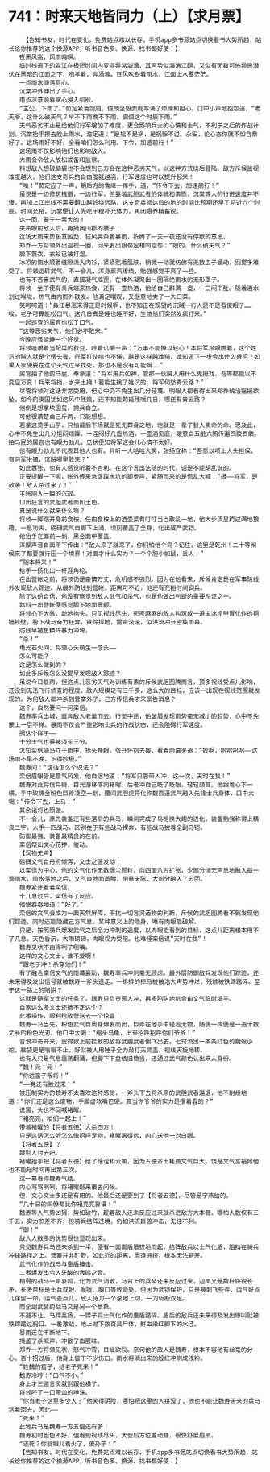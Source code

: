 # 741：时来天地皆同力（上）【求月票】
        【告知书友，时代在变化，免费站点难以长存，手机app多书源站点切换看书大势所趋，站长给你推荐的这个换源APP，听书音色多、换源、找书都好使！】
       夜黑风高，风雨晦暝。
       临时栈道下的淼江在极短时间内变得异常汹涌，其声势似海沸江翻，又似有无数可怖异兽潜伏在黑暗的江面之下，咆孝着，奔涌着。狂风吹卷着雨水，江面上水雾茫茫。
       一点雨水滴落眉心。
       沉棠冲外伸出了手心。
       雨点凉意顺着掌心浸入肌肤。
       “主公，下雨了。”荀定紧着剑眉，俊朗坚毅面庞写满了烦躁和担心，口中小声地抱怨道，“老天爷，这什么破天气？早不下雨晚不下雨，偏偏这个时辰下雨。”
       天气恶劣不止是给他们行军增加了难度，更会影响兵士的心情和士气，不利于之后的作战计划。沉棠抬手擦去脸上雨水，澹定道：“是福不是祸，是祸躲不过。永安，论心态你就不如含章好了。这场雨好不好，全看咱们怎么利用。下令，加速前行！”
       这场雨不仅影响他们也影响敌人。
       大雨会令敌人放松戒备和监察。
       料想敌人想破脑袋也不会想到己方会在这种恶劣天气，以这种方式绕后登陆。敌方斥候监视难度越大，他们这支奇兵的自由度就越高，行军速度也可以提升起来！
       “唯！”荀定应了一声，朝后方的鲁继一挥手，道，“传令下去，加速前行！”
       虽说是一边修筑栈道，一边行军，但靠着武胆武者的体魄和素质，沉棠等人的行进速度并不慢，再加上江岸线不需要翻山越岭绕远路，这支奇兵抵达目的地的时间比预期还早了将近六个时辰。时间充裕，沉棠便让人先吃干粮补充体力，再闭眼养精蓄锐。
       这一回，要干一票大的！
       夹击眼前敌人后，再捅奥山郡的腰子！
       这场大雨来势极其凶勐，狂风夹杂着暴雨，折腾了一天一夜还没有停歇的意思。
       郑乔一方将领外出巡视一圈，回来发出跟荀定相同抱怨：“娘的，什么破天气？”
       脱下蓑衣，衣衫已被打湿。
       冰凉的雨水顺着缝隙流入内衫，紧紧贴着肌肤，稍微一动就仿佛有无数虫子蠕动，别提多难受了。将领运转武气，不一会儿，浑身蒸汽缭绕，勉强感觉干爽了一些。
       也有不吝啬武气的，直接凝气成罡，在体外凝聚出一圈隔绝雨水的无形罩子。
       将领一坐下便有亲兵端来热食，还有一壶热酒，他给自己斟满一盏，一口闷下肚。随着酒水划过喉咙，热气由内而外散发。他满足喟叹，又惬意地夹了一大口菜。
       笑呵呵道：“淼江暴涨来得正是时候啊，也不知正在观望的沉贼一行人是不是看傻眼了……唉，老子可算能松口气。这几日真是睡也睡不好，生怕他们突然发疯打来。”
       一起巡查的属官也松了口气。
       “这等恶劣天气，他们必不敢来。”
       今晚应该能睡一个好觉。
       将领咀嚼着当配菜的菽豆，哼着讥嘲一声：“万事不能掉以轻心！本将军冷眼瞧着，这个姓沉的贼人就是个愣头青，行军打仗啥也不懂，越是这样越难猜，谁知道下一步会出什么昏招？如果人家硬要在这个天气过来找死，那也不是没有可能啊……”
       属官拍了他的马屁，奉承道：“将军用兵如神，管那一伙贼人用什么鬼把戏，吾等都能以不变应万变！兵来将挡、水来土掩！若能生擒了姓沉的，将军何愁青云路？”
       尽管将领对这话非常受用，但心中仍不免生出几分轻蔑。明眼人都看得出来郑乔统治摇摇欲坠，如今的庚国犹如这风中残烛，还不知能苟延残喘几日，哪还有青云路？
       他倒是想拿块国玺，拥兵自立。
       可他很清楚自己斤两，只能想想。
       若拿这烫手山芋，只怕最后下场就是死无葬身之地，他就是一辈子替人卖命的命。思及此，心中不免生出几分悒闷烦躁。一连闷好几盏热酒，一壶酒见底，暖意自五脏六腑传遍四肢百骸。拍马屁的属官也有眼力劲儿，见状便知将军这会儿心情不太好。
       他有眼力劲儿不代表其他人也有。只听一人哈哈大笑，张扬宣称：“吾愿以项上人头担保，有将军坐镇，沉贼哪里敢来？”
       如此嚣张，也有人感觉听着不吉利。在这个言出法随的时代，话是不能胡乱说的。
       正要提醒一下呢，帐外传来急促踩水坑的脚步声，紧随而来的是慌乱大喊：“报——将军，是敌袭！敌人杀过来了！”
       主帐陷入一瞬的沉寂。
       口出狂言的武胆武者面如土色。
       真是说什么就来什么啊？
       将领一脚踹开身前食桉，任由食桉上的酒壶菜肴叮叮当当散乱一地，他大步流星跨过满地狼藉，一息功夫，磅礴武气自脚下上涌。顷刻覆盖了全身，化出威严武铠。
       他抬手在面前一划，黑金面甲覆盖。
       浑厚声音自面甲下传出：“敌人来了就来了，你们怕他个鸟？记住，这里是乾州！二十等彻侯来了都要强行压一个境界！对面才什么实力？一个个胆小如鼠，丢人！”
       “随本将来！”
       抬手一扬化出一杆涯角枪。
       在出营帐之前，将领仍是豪情万丈，危机感不强烈。因为在他看来，斥候肯定是在军事防线外发现敌人踪迹。从最外防线到营帐，距离可不近，他还有充裕时间调兵。
       除了这份自信，他没有察觉到敌人武气和杀气，也是他做出判断的重要左证之一。
       孰料一出营帐便感觉脚下地面震颤。
       将领心下大骇，勐地抬头。只见视线尽头，密密麻麻的敌人构筑成一道由冰冷甲胃化作的铜墙铁壁，胯下战马奋力狂奔，铁蹄捍地，雷声滚滚，似洪流冲开密集雨幕。
       防线早被鱼鳞阵暴力冲垮。
       “杀！”
       电光石火间，将领心头萌生一念头——
       怎么可能？
       这是怎么做到的？
       如此多斥候怎么没提早发现敌人踪迹？
       虽说今日暴雨，但这点儿恶劣天气对训练有素的斥候武胆图腾而言，顶多视线受点儿影响，还没到无法飞行侦查的程度。敌人规模足有三千多，这么大的目标，应该一出现在视线范围就发现的。为何敌人都冲杀到营寨外了，己方传信兵才来禀告消息？
       这个，自然要问一问栾信。
       魏寿率兵出城，直奔敌人老巢而去。行至中途，他皱眉发现雨势毫无减小的趋势，心中不免蒙上一层不祥。暴雨不仅会严重影响士兵的作战状态，还会阻碍行军速度。
       照这个样子——
       十分士气也要被浇灭三分。
       怎知栾信骑马立于雨中，抬头睁眼，张开怀抱去接，看着雨幕笑道：“妙啊，哈哈哈哈——这场雨不早不晚，下得妙极。”
       魏寿问：“这话怎么个说法？”
       栾信眉眼皆是意气风发，他自信地道：“将军只管带人冲，这一次，天时在我！”
       魏寿对此将信将疑，目光游移落向褚曜，后者冲自己眨了眨眼，轻轻颔首。他跟着心下一横，手中玫瑰金粉色巨斧凌空一划，腰间武胆虎符化作数百道武气融入先锋士兵身体，口中大喝：“传令下去，上马！”
       其余诸将也照做。
       不一会儿，原先装备还有些落后的兵马，瞬间完成了鸟枪换大炮的进化，装备勉强称得上精良二字，人手一匹战马。区别在于有些战马裸奔，有些战马披着全副马铠。
       防御最强、装备最精良的在前。
       栾信祭出文心花押，催动。
       【润物无声】
       磅礴文气自丹府倾泻，文士之道发动！
       以栾信为中心，他的文气化作无数烟尘颗粒，向四面八方扩张，少部分悄无声息地融入每一滴雨水，雨水落地之后，文气自地面蒸腾，倒悬天际，大部分融入了云团。
       魏寿紧张看着栾信。
       十几息过后，栾信有了反应。
       他慢吞吞地道：“好了。”
       栾信的文气会成为一面天然屏障，干扰一切言灵造物的判断，斥候的武胆图腾看不到发现他们踪迹，同时还能隐藏己方气息。某种意义上的隐身，唯有肉眼能破解。
       只是，按照骑兵爆发武气之后全力冲刺的速度，以肉眼能看到的目标，这点儿距离根本用不了几息。天色昏沉，大雨磅礴，肉眼视力受阻。也难怪栾信说“天时在我”！
       魏寿见状不由得咧了咧嘴。
       这样的文心文士，谁不爱啊！
       “跟老子冲！杀穿他们！”
       有了融合栾信文气的雨幕襄助，魏寿率兵冲刺毫无顾虑。最外层防御敌兵发现他们踪迹，还未来得及发出信号就被魏寿一斧头送走。一排排的拒马桩被浩大声势冲烂，残骸被铁蹄踏碎。至于这一路上的陷阱？
       这就是随军文士的任务了。魏寿只负责带人冲，再多陷阱地坑会由文气临时填平。
       自家这么多文士还搞不定这个？
       此番操作，顺利给敌营送去一个惊喜！
       魏寿一马当先，粉色武气自周身爆发而出，巨斧在他手中轻若无物，随便一挥便是一道十数丈长的粉色光刃。他口中大喝：“缩头乌龟，出来招呼招呼你们爷爷！”
       音浪冲击开来，震得欲上前拦截的敌将武胆武者倒飞出去。七窍流出一条条红色的蜿蜒小蛇，脑袋更是嗡嗡不止，好似被人用锤子全力敲打天灵盖，视线天旋地转。
       也有人只是气息震荡翻涌，但脚下下盘依旧稳当，还通过武气颜色认出来人身份。
       “魏！元！元！”
       “你这蛮子叛将！”
       “——竟还有脸过来！”
       被压制实力的魏寿不太喜欢这种感觉，一斧头下去将杀来的武胆武者逼退，他不耐烦地道：“你们还是这么废物，手脚虚软嘴巴硬。真当你爷爷的实力是摆着看的？”
       说罢，头也不回喊褚曜。
       “褚亮亮，咱们一起上！”
       带着褚曜的【将者五德】大杀四方！
       只是这话怎么听怎么像招呼宠物，褚曜离得远，内心送他一对白眼。
       【将者五德】？
       跟别人讨去吧。
       褚曜抬手把【将者五德】给了徐诠和云策，因为五德齐出耗费文气巨大，饶是文气富裕如他也不能短时间再出第三次。
       这一幕看得魏寿气结。
       内心骂骂咧咧，将褚曜翻来覆去问候。
       但，文心文士多还是有用的。他最后还是要到了【将者五德】，尽管是宁燕给的。
       “几十日的同僚都比你褚亮亮靠谱！”
       魏寿等人气势凶狠，势如破竹，趁着敌人还未反应过来就杀进敌方大本营。哪怕人数仅有三千五，实力参差不齐，但骑兵结阵过境，仍如洪流巨兽冲击，无往不利。
       “御！”
       敌人人数多的优势很快显现出来。
       只见魏寿兵马还未杀到一半，便有一面面盾墙拔地而起，结阵敌兵以士气化盾，阻挡在骑兵冲锋路径之上。营寨并非旷野，如此近的距离，周遭拥挤，根本无法避开。
       武气化作的战马与重盾撞击。
       二者爆发出令人牙酸的轰鸣之音。
       稍弱的战马一声哀鸣，化为武气消散，马背上的兵卒还未反应过来，迎面又是数杆锋锐长矛。长矛目标是士兵双眼、喉咙、胸口等致命处。但因为武铠保护，只是被刺飞些许，运气好点儿保留一命，运气差点儿，敌人持刀一个滚地上切，一刀斩断双足。
       而全副武装的战马又是另一个景象。
       不避不让，马蹄高扬，一蹄子将士气化作的重盾踏碎。盾后的敌兵还未来得及发出惨叫就被铁蹄踏过胸口。一番激战，地上抛下数百具尸体，鲜血染红脚下的水洼。
       暴雨还在不断地下。
       掩盖了杀喊声，冲散了血腥味。
       郑乔一方将领见状，怒气冲霄，目眦欲裂。奈何他的敌人是魏寿，根本不容他有丝毫的分心。百十招过后，他身上留下不少伤口，雨水将淌出来的殷红冲刷成浅粉。
       “姓魏的蛮子，给老子死来！”
       魏寿冷哼：“口气不小。”
       身上才三道言灵就别跟他横了。
       将领呸了一口带血的唾沫。
       “你当老子这里多少人？”他笑得阴险，哪怕把这里的人拼没了，他也不能让魏寿带来的兵马活着回去，因此——
       “死来！”
       此地兵马是魏寿一方五倍还有多！
       魏寿初时脸色不好，但看到视线尽头，大营后方位置动静，很快舒展眉梢。
       “还死？你腚眼儿着火了，傻孙子！”
       【告知书友，时代在变化，免费站点难以长存，手机app多书源站点切换看书大势所趋，站长给你推荐的这个换源APP，听书音色多、换源、找书都好使！】